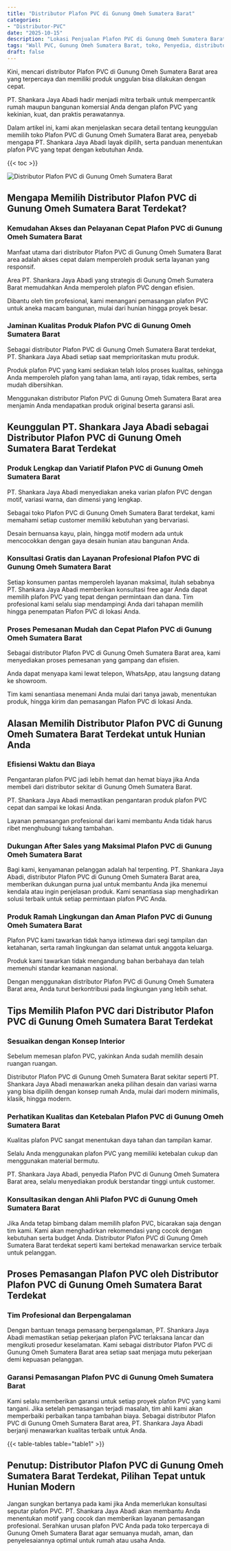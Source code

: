 ```yaml
---
title: "Distributor Plafon PVC di Gunung Omeh Sumatera Barat"
categories: 
- "Distributor-PVC"
date: "2025-10-15"
description: "Lokasi Penjualan Plafon PVC di Gunung Omeh Sumatera Barat bagi tempat tinggal, office, serta toko. Material terbaik, pilihan motif, warna modern, beserta layanan instalasi dikerjakan oleh tenaga ahli ahli dan kepastian resmi!|Layanan penjualan Plafon PVC di Gunung Omeh Sumatera Barat bagi keperluan tempat tinggal, office, maupun gerai, beserta material terbaik dan instalasi oleh teknisi berpengalaman serta garansi resmi.|Pilihan Plafon PVC di Gunung Omeh Sumatera Barat yang terbukti bagi hunian, kantor, serta toko, bersama panel berkualitas dan pemasangan oleh tenaga ahli profesional serta jaminan resmi.|Penyediaan Plafon PVC di Gunung Omeh Sumatera Barat untuk tempat tinggal, perkantoran, serta ritel, dengan material unggulan dan penempatan oleh teknisi profesional, lengkap dengan jaminan resmi.}"
tags: "Wall PVC, Gunung Omeh Sumatera Barat, toko, Penyedia, distributor"
draft: false
---
```


Kini, mencari distributor Plafon PVC di Gunung Omeh Sumatera Barat area yang terpercaya dan memiliki produk unggulan bisa dilakukan dengan cepat.

PT. Shankara Jaya Abadi hadir menjadi mitra terbaik untuk mempercantik rumah maupun bangunan komersial Anda dengan plafon PVC yang kekinian, kuat, dan praktis perawatannya.

Dalam artikel ini, kami akan menjelaskan secara detail tentang keunggulan memilih toko Plafon PVC di Gunung Omeh Sumatera Barat area, penyebab mengapa PT. Shankara Jaya Abadi layak dipilih, serta panduan menentukan plafon PVC yang tepat dengan kebutuhan Anda.

{{< toc >}}

![Distributor Plafon PVC di Gunung Omeh Sumatera Barat](/images/Distributor-PVC/Distributor-Plafon-PVC-di-Gunung-Omeh-Sumatera-Barat.png)


## Mengapa Memilih Distributor Plafon PVC di Gunung Omeh Sumatera Barat Terdekat?

### Kemudahan Akses dan Pelayanan Cepat Plafon PVC di Gunung Omeh Sumatera Barat

Manfaat utama dari distributor Plafon PVC di Gunung Omeh Sumatera Barat area adalah akses cepat dalam memperoleh produk serta layanan yang responsif.

Area PT. Shankara Jaya Abadi yang strategis di Gunung Omeh Sumatera Barat memudahkan Anda memperoleh plafon PVC dengan efisien.

Dibantu oleh tim profesional, kami menangani pemasangan plafon PVC untuk aneka macam bangunan, mulai dari hunian hingga proyek besar.

### Jaminan Kualitas Produk Plafon PVC di Gunung Omeh Sumatera Barat

Sebagai distributor Plafon PVC di Gunung Omeh Sumatera Barat terdekat, PT. Shankara Jaya Abadi setiap saat memprioritaskan mutu produk.

Produk plafon PVC yang kami sediakan telah lolos proses kualitas, sehingga Anda memperoleh plafon yang tahan lama, anti rayap, tidak rembes, serta mudah dibersihkan.

Menggunakan distributor Plafon PVC di Gunung Omeh Sumatera Barat area menjamin Anda mendapatkan produk original beserta garansi asli.

## Keunggulan PT. Shankara Jaya Abadi sebagai Distributor Plafon PVC di Gunung Omeh Sumatera Barat Terdekat

### Produk Lengkap dan Variatif Plafon PVC di Gunung Omeh Sumatera Barat

PT. Shankara Jaya Abadi menyediakan aneka varian plafon PVC dengan motif, variasi warna, dan dimensi yang lengkap.

Sebagai toko Plafon PVC di Gunung Omeh Sumatera Barat terdekat, kami memahami setiap customer memiliki kebutuhan yang bervariasi.

Desain bernuansa kayu, plain, hingga motif modern ada untuk mencocokkan dengan gaya desain hunian atau bangunan Anda.

### Konsultasi Gratis dan Layanan Profesional Plafon PVC di Gunung Omeh Sumatera Barat

Setiap konsumen pantas memperoleh layanan maksimal, itulah sebabnya PT. Shankara Jaya Abadi memberikan konsultasi free agar Anda dapat memilih plafon PVC yang tepat dengan permintaan dan dana. Tim profesional kami selalu siap mendampingi Anda dari tahapan memilih hingga penempatan Plafon PVC di lokasi Anda.

### Proses Pemesanan Mudah dan Cepat Plafon PVC di Gunung Omeh Sumatera Barat

Sebagai distributor Plafon PVC di Gunung Omeh Sumatera Barat area, kami menyediakan proses pemesanan yang gampang dan efisien.

Anda dapat menyapa kami lewat telepon, WhatsApp, atau langsung datang ke showroom.

Tim kami senantiasa menemani Anda mulai dari tanya jawab, menentukan produk, hingga kirim dan pemasangan Plafon PVC di lokasi Anda.

## Alasan Memilih Distributor Plafon PVC di Gunung Omeh Sumatera Barat Terdekat untuk Hunian Anda

### Efisiensi Waktu dan Biaya

Pengantaran plafon PVC jadi lebih hemat dan hemat biaya jika Anda membeli dari distributor sekitar di Gunung Omeh Sumatera Barat.

PT. Shankara Jaya Abadi memastikan pengantaran produk plafon PVC cepat dan sampai ke lokasi Anda.

Layanan pemasangan profesional dari kami membantu Anda tidak harus ribet menghubungi tukang tambahan.

### Dukungan After Sales yang Maksimal Plafon PVC di Gunung Omeh Sumatera Barat

Bagi kami, kenyamanan pelanggan adalah hal terpenting. PT. Shankara Jaya Abadi, distributor Plafon PVC di Gunung Omeh Sumatera Barat area, memberikan dukungan purna jual untuk membantu Anda jika menemui kendala atau ingin penjelasan produk. Kami senantiasa siap menghadirkan solusi terbaik untuk setiap permintaan plafon PVC Anda.

### Produk Ramah Lingkungan dan Aman Plafon PVC di Gunung Omeh Sumatera Barat

Plafon PVC kami tawarkan tidak hanya istimewa dari segi tampilan dan ketahanan, serta ramah lingkungan dan selamat untuk anggota keluarga.

Produk kami tawarkan tidak mengandung bahan berbahaya dan telah memenuhi standar keamanan nasional.

Dengan menggunakan distributor Plafon PVC di Gunung Omeh Sumatera Barat area, Anda turut berkontribusi pada lingkungan yang lebih sehat.

## Tips Memilih Plafon PVC dari Distributor Plafon PVC di Gunung Omeh Sumatera Barat Terdekat

### Sesuaikan dengan Konsep Interior

Sebelum memesan plafon PVC, yakinkan Anda sudah memilih desain ruangan ruangan.

Distributor Plafon PVC di Gunung Omeh Sumatera Barat sekitar seperti PT. Shankara Jaya Abadi menawarkan aneka pilihan desain dan variasi warna yang bisa dipilih dengan konsep rumah Anda, mulai dari modern minimalis, klasik, hingga modern.

### Perhatikan Kualitas dan Ketebalan Plafon PVC di Gunung Omeh Sumatera Barat

Kualitas plafon PVC sangat menentukan daya tahan dan tampilan kamar.

Selalu Anda menggunakan plafon PVC yang memiliki ketebalan cukup dan menggunakan material bermutu.

PT. Shankara Jaya Abadi, penyedia Plafon PVC di Gunung Omeh Sumatera Barat area, selalu menyediakan produk berstandar tinggi untuk customer.

### Konsultasikan dengan Ahli Plafon PVC di Gunung Omeh Sumatera Barat

Jika Anda tetap bimbang dalam memilih plafon PVC, bicarakan saja dengan tim kami. Kami akan menghadirkan rekomendasi yang cocok dengan kebutuhan serta budget Anda. Distributor Plafon PVC di Gunung Omeh Sumatera Barat terdekat seperti kami bertekad menawarkan service terbaik untuk pelanggan.

## Proses Pemasangan Plafon PVC oleh Distributor Plafon PVC di Gunung Omeh Sumatera Barat Terdekat

### Tim Profesional dan Berpengalaman

Dengan bantuan tenaga pemasang berpengalaman, PT. Shankara Jaya Abadi memastikan setiap pekerjaan plafon PVC terlaksana lancar dan mengikuti prosedur keselamatan. Kami sebagai distributor Plafon PVC di Gunung Omeh Sumatera Barat area setiap saat menjaga mutu pekerjaan demi kepuasan pelanggan.

### Garansi Pemasangan Plafon PVC di Gunung Omeh Sumatera Barat

Kami selalu memberikan garansi untuk setiap proyek plafon PVC yang kami tangani. Jika setelah pemasangan terjadi masalah, tim ahli kami akan memperbaiki perbaikan tanpa tambahan biaya. Sebagai distributor Plafon PVC di Gunung Omeh Sumatera Barat area, PT. Shankara Jaya Abadi berjanji menawarkan kualitas terbaik untuk Anda.

{{< table-tables table="table1" >}}

## Penutup: Distributor Plafon PVC di Gunung Omeh Sumatera Barat Terdekat, Pilihan Tepat untuk Hunian Modern

Jangan sungkan bertanya pada kami jika Anda memerlukan konsultasi seputar plafon PVC. PT. Shankara Jaya Abadi akan membantu Anda menentukan motif yang cocok dan memberikan layanan pemasangan profesional. Serahkan urusan plafon PVC Anda pada toko terpercaya di Gunung Omeh Sumatera Barat agar semuanya mudah, aman, dan penyelesaiannya optimal untuk rumah atau usaha Anda.